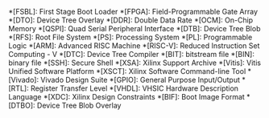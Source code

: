 *[FSBL]: First Stage Boot Loader
*[FPGA]: Field-Programmable Gate Array
*[DTO]: Device Tree Overlay
*[DDR]: Double Data Rate
*[OCM]: On-Chip Memory
*[QSPI]: Quad Serial Peripheral Interface
*[DTB]: Device Tree Blob
*[RFS]: Root File System
*[PS]: Processing System
*[PL]: Programmable Logic
*[ARM]: Advanced RISC Machine
*[RISC-V]: Reduced Instruction Set Computing - V
*[DTC]: Device Tree Compiler
*[BIT]: bitstream file
*[BIN]: binary file
*[SSH]: Secure Shell
*[XSA]: Xilinx Support Archive
*[Vitis]: Vitis Unified Software Platform
*[XSCT]: Xilinx Software Command-line Tool
*[Vivado]: Vivado Design Suite
*[GPIO]: General Purpose Input/Output
*[RTL]: Register Transfer Level
*[VHDL]: VHSIC Hardware Description Language
*[XDC]: Xilinx Design Constraints
*[BIF]: Boot Image Format
*[DTBO]: Device Tree Blob Overlay
